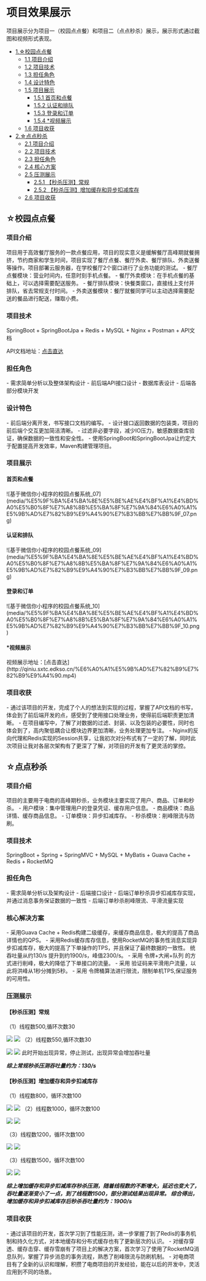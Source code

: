 # 项目效果展示
项目展示分为项目一（校园点点餐）和项目二（点点秒杀）展示，展示形式通过截图和视频形式表现。
* [1.☆校园点点餐](#1)
    * [1.1 项目介绍](#1.1)
    * [1.2 项目技术](#1.2)
    * [1.3 担任角色](#1.3)
    * [1.4 设计特色](#1.4)
    * [1.5 项目展示](#1.5)
        * [1.5.1 首页和点餐](#1.5.1)
        * [1.5.2 认证和排队](#1.5.2)
        * [1.5.3 登录和订单](#1.5.3)
        * [1.5.4 *视频展示](#1.5.4)
    * [1.6 项目收获](#1.6)
* [2.☆点点秒杀](#2)
    * [2.1 项目介绍](#2.1)
    * [2.2 项目技术](#2.2)
    * [2.3 担任角色](#2.3)
    * [2.4 核心方案](#2.4)
    * [2.5 压测展示](#2.5)
        * [2.5.1 【秒杀压测】常规](#2.5.1)
        * [2.5.2 【秒杀压测】增加缓存和异步扣减库存](#2.5.2)
    * [2.6 项目收获](#2.6) 

<h2 id="1">☆校园点点餐</h2>
<h3 id="1.1">项目介绍</h3>
项目用于高效餐厅服务的一款点餐应用，项目的现实意义是缓解餐厅高峰期就餐拥挤，节约商家和学生时间，项目实现了餐厅点餐、餐厅外卖、餐厅排队、外卖送餐等操作。项目部署云服务器，在学校餐厅2个窗口进行了业务功能的测试。- 餐厅点餐模块：营业时间内，任意时刻手机点餐。- 餐厅外卖模块：在手机点餐的基础上，可以选择需要配送服务。- 餐厅排队模块：快餐类窗口，直接线上支付并排队，省去常规支付时间。- 外卖送餐模块：餐厅就餐同学可以主动选择需要配送的餐品进行配送，赚取小费。

<h3 id="1.2">项目技术</h3>
SpringBoot + SpringBootJpa + Redis + MySQL + Nginx + Postman + API文档

API文档地址：[点击直达](https://www.showdoc.com.cn/diandiancan)

<h3 id="1.3">担任角色</h3>
- 需求简单分析以及整体架构设计
- 前后端API接口设计
- 数据库表设计
- 后端各部分模块开发

<h3 id="1.4">设计特色</h3>
- 前后端分离开发，书写接口文档的编写。- 设计接口返回数据的包装类，项目的前后端个交互更加简洁清晰。- 过滤非必要字段，减少IO压力，敏感数据查库验证，确保数据的一致性和安全性。- 使用SpringBoot和SpringBootJpa让约定大于配置提高开发效率，Maven构建管理项目。
<h3 id="1.5">项目展示</h3>
<h4 id="1.5.1">首页和点餐</h4>
![基于微信你小程序的校园点餐系统_07](media/%E5%9F%BA%E4%BA%8E%E5%BE%AE%E4%BF%A1%E4%BD%A0%E5%B0%8F%E7%A8%8B%E5%BA%8F%E7%9A%84%E6%A0%A1%E5%9B%AD%E7%82%B9%E9%A4%90%E7%B3%BB%E7%BB%9F_07.png)

<h4 id="1.5.2">认证和排队</h4>
![基于微信你小程序的校园点餐系统_09](media/%E5%9F%BA%E4%BA%8E%E5%BE%AE%E4%BF%A1%E4%BD%A0%E5%B0%8F%E7%A8%8B%E5%BA%8F%E7%9A%84%E6%A0%A1%E5%9B%AD%E7%82%B9%E9%A4%90%E7%B3%BB%E7%BB%9F_09.png)

<h4 id="1.5.3">登录和订单</h4>
![基于微信你小程序的校园点餐系统_10](media/%E5%9F%BA%E4%BA%8E%E5%BE%AE%E4%BF%A1%E4%BD%A0%E5%B0%8F%E7%A8%8B%E5%BA%8F%E7%9A%84%E6%A0%A1%E5%9B%AD%E7%82%B9%E9%A4%90%E7%B3%BB%E7%BB%9F_10.png)

<h4 id="1.5.4">*视频展示</h4>
视频展示地址：[点击直达](http://qiniu.sxtc.edkso.cn/%E6%A0%A1%E5%9B%AD%E7%82%B9%E7%82%B9%E9%A4%90.mp4)

<h3 id="1.6">项目收获</h3>
- 通过该项目的开发，完成了个人的想法到实现的过程，掌握了API文档的书写，体会到了前后端开发的点，感受到了使用接口处理业务，使得前后端职责更加清晰。- 在项目编写中，了解了对数据的过滤、封装、以及包装的必要性，同时也体会到了，高内聚低耦合让模块边界更加清晰，业务处理更加专注。- Nginx的反向代理和Redis实现的Session共享，让我初次对分布式有了一定的了解，同时此次项目让我对各层次架构有了更深了了解，对项目的开发有了更灵活的掌控。


<h2 id="2">☆点点秒杀</h2>
<h3 id="2.1">项目介绍</h3>
项目的主要用于电商的高峰期秒杀，业务模块主要实现了用户、商品、订单和秒杀。
- 用户模块：集中管理用户的登录凭证、缓存用户信息。
- 商品模块：商品详情、缓存商品信息。
- 订单模块：异步扣减库存。
- 秒杀模块：削峰限流与防刷。

<h3 id="2.2">项目技术</h3>
SpringBoot + Spring + SpringMVC + MySQL + MyBatis + Guava Cache + Redis + RocketMQ

<h3 id="2.3">担任角色</h3>
- 需求简单分析以及架构设计
- 后端接口设计
- 后端订单秒杀异步扣减库存实现，并通过消息事务保证数据的一致性
- 后端订单秒杀削峰限流、平滑流量实现

<h3 id="2.4">核心解决方案</h3>
- 采用Guava Cache + Redis构建二级缓存，来缓存商品信息，极大的提高了商品详情也的QPS。
- 采用Redis缓存库存信息，使用RocketMQ的事务性消息实现异步扣减库存，极大的提高了下单操作的TPS，并且保证了最终数据的一致性。 统吞吐量从约130/s 提升到约1900/s，峰值2300/s。
- 采用 令牌+大闸+队列 的方式进行削峰，极大的降低了下单接口的流量。
- 采用 验证码来平滑用户流量，以此将洪峰从1秒分摊到5秒。
- 采用 令牌桶算法进行限流，限制单机TPS,保证服务的可用性。

<h3 id="2.5">压测展示</h3>
<h4 id="2.5.1">【秒杀压测】常规</h4>
（1）线程数500,循环次数30

![](media/16168465004751.jpg)
![](media/16168465585298.jpg)
（2）线程数550,循环次数30

![](media/16168465986406.jpg)
![](media/16168470527289.jpg)
此时开始出现异常，停止测试，出现异常会增加吞吐量

**_综上常规秒杀压测吞吐量约为：130/s_**

<h4 id="2.5.2">【秒杀压测】增加缓存和异步扣减库存</h4>
（1）线程数800，循环次数100

![](media/16168472496121.jpg)
![](media/16168473090741.jpg)
（2）线程数1000，循环次数100

![](media/16168474200553.jpg)
![](media/16168474635982.jpg)

（3）线程数1200，循环次数100

![](media/16168474908213.jpg)
![](media/16168475477238.jpg)

（3）线程数1500，循环次数100

![](media/16168475686354.jpg)
![](media/16168475826189.jpg)

**_综上增加缓存和异步扣减库存秒杀压测，随着线程数的不断增大，延迟也变大了，吞吐量逐渐变小了一点，到了线程数1500，部分测试结果出现异常。
综合得出，增加缓存和异步扣减库存后秒杀吞吐量约为：1900/s_**
<h3 id="2.6">项目收获</h3>
- 通过该项目的开发，首次学习到了性能压测，进一步掌握了到了Redis的事务机制和持久化方式，对本地缓存和分布式缓存也有了更新层次的认识。- 对缓存穿透、缓存击穿、缓存雪崩有了项目上的解决方案，首次学习了使用了RocketMQ消息队列，掌握了异步消息的事务流程，熟悉了削峰限流与防刷机制。- 对电商项目有了全新的认识和理解，积攒了电商项目的开发经验，能在以后的开发中，灵活应用到不同的场景。
